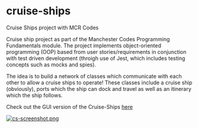 # cruise-ships

Cruise Ships project with MCR Codes

Cruise ship project as part of the Manchester Codes Programming Fundamentals module. The project implements object-oriented programming (OOP) based from user stories/requirements in conjunction with test driven development (throigh use of Jest, which includes testing concepts such as mocks and spies).

The idea is to build a network of classes which communicate with each other to allow a cruise ships to operate! These classes include a cruise ship (obviously), ports which the ship can dock and travel as well as an itinerary which the ship follows.

Check out the GUI version of the Cruise-Ships [here](https://naylfc90.github.io/cruise-ships/)

[![cs-screenshot.png](https://i.postimg.cc/Hk1vSSq3/cs-screenshot.png)](https://postimg.cc/Yh8x0xqm)
